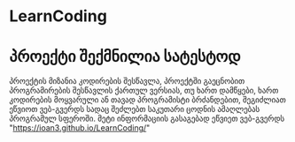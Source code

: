 # LearnCoding
# პროექტი შექმნილია სატესტოდ

პროექტის მიზანია კოდირების შესწავლა, პროექტში გაეცნობით პროგრამირების შესწავლის ქართულ ვერსიას, თუ ხართ დამწყები, ხართ კოდირების მოყვარული ან თავად პროგრამისტი ბრძანდებით,
შეგიძლიათ ეწვიოთ ვებ-გვერდს სადაც შეძლებთ საკუთარი ცოდნის ამაღლებას პროგრამულ სფეროში. მეტი ინფორმაციის გასაგებად ეწვიეთ ვებ-გვერდს "https://ioan3.github.io/LearnCoding/"
